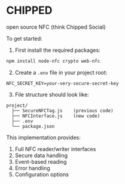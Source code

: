 # CHIPPED
open source NFC (think Chipped Social)


To get started:

1. First install the required packages:
```bash
npm install node-nfc crypto web-nfc
```

2. Create a `.env` file in your project root:
```
NFC_SECRET_KEY=your-very-secure-secret-key
```

3. File structure should look like:
```
project/
  ├── SecureNFCTag.js    (previous code)
  ├── NFCInterface.js    (new code)
  ├── .env
  └── package.json
```

This implementation provides:

1. Full NFC reader/writer interfaces
2. Secure data handling
3. Event-based reading
4. Error handling
5. Configuration options
